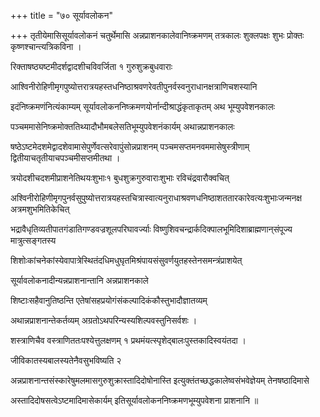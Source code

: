 +++
title = "७० सूर्यावलोकन"

+++
तृतीयेमासिसूर्यावलोकनं चतुर्थेमासि अन्नप्राशनकालेवानिष्क्रमणम् तत्रकालः शुक्लपक्षः शुभः प्रोक्तः कृष्णश्चान्त्यत्रिकविना ।

रिक्ताषष्ठ्यष्टमीदर्शद्वादशीचविवर्जिता १ गुरुशुक्रबुधवाराः

आश्विनीरोहिणीमृगपुष्योत्तरात्रयहस्तधनिष्ठाश्रवणरेवतीपुनर्वस्वनुराधानक्षत्राणिचशस्यानि

इदंनिष्क्रमणंनित्यंकाम्यम् सूर्यावलोकननिष्क्रमणयोर्नान्दीश्राद्धंकृताकृतम् अथ भूम्युपवेशनकालः

पञ्चममासेनिष्क्रमोक्ततिथ्यादौभौमबलेसतिभूम्युपवेशनंकार्यम् अथान्नप्राशनकालः

षष्ठेऽष्टमेदशमेद्वादशेवामासेपुर्णेवत्सरेवापुंसोन्नप्राशनम् पञ्चमसप्तमनवममासेषुस्त्रीणाम् द्वितीयाचतृतीयाचपञ्चमीसप्तमीतथा ।

त्रयोदशीचदशमीप्राशनेतिथयःशुभाः१ बुधशुक्रगुरुवाराःशुभाः रविचंद्रवारौक्वचित्

अश्विनीरोहिणीमृगपुनर्वसुपुष्योत्तरात्रयहस्तचित्रास्वात्यनुराधाश्रवणधनिष्ठाशततारकारेवत्यःशुभाःजन्मनक्ष अत्रमशुभमितिकेचित्

भद्रावैधृतिव्यतीपातगंडातिगण्डवज्रशूलपरिघावर्ज्याः विष्णुशिवचन्द्रार्कदिक्पालभूमिदिशाब्राह्मणान्‌संपूज्य मात्रुत्सङ्गतस्य

शिशोःकांचनेकांस्येवापात्रेस्थितंदधिमधुघृतमिश्रंपायसंसुवर्णयुतहस्तेनसमन्त्रंप्राशयेत्

सूर्यावलोकनादीन्यन्नप्राशनान्तानि अन्नप्राशनकाले

शिष्टाःसहैवानुतिष्ठन्ति एतेषांसहप्रयोगंसंकल्पादिकंकौस्तुभादौज्ञातव्यम्

अथान्नप्राशनान्तेकर्तव्यम् अग्रतोऽथपरिन्यस्यशिल्पवस्तुनिसर्वशः ।

शस्त्राणिचैव वस्त्राणिततःपश्येत्तुलक्षणम् १ प्रथमंयत्स्पृशेद्बालःपुस्तकादिस्वयंतदा ।

जीविकातस्यबालस्यतेनैवसुभविष्यति २

अन्नप्राशनान्तसंस्कारेषुमलमासगुरुशुक्रास्तादिदोषोनास्ति इत्युक्तंतच्छद्धकालेष्वसंभवेज्ञेयम् तेनषष्ठादिमासे

अस्तादिदोषसत्वेऽष्टमादिमासेकार्यम् इतिसूर्यावलोकननिष्क्रमणभूम्युपवेशना प्राशनानि ॥
